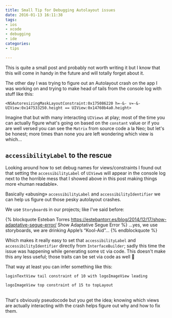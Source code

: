 ```yaml
---
title: Small Tip for Debugging Autolayout issues
date: 2016-01-13 16:11:38
tags:
- ios
- xcode
- debugging
- ide
categories:
- tips

---
```


This is quite a small post and probably not worth writing it but I know that this will come in handy in the future and will totally forget about it.

The other day I was trying to figure out an Autolayout crash on the app I was working on and trying to make head of tails from the console log with stuff like this:

<!-- more -->

```
<NSAutoresizingMaskLayoutConstraint:0x175086220 h=-&- v=-&- UIView:0x147533250.height == UIView:0x14760b4a0.height>
```

Imagine that but with many interacting `UIViews` at play; most of the time you can actually figure what's going on based on the `constant` value or if you are well versed you can see the `Matrix` from source code a la Neo; but let's be honest; more times than none you are left wondering which view is which…

## `accessibilityLabel` to the rescue

Looking around how to set debug names for views/constraints I found out that setting the `accessibilityLabel` of `UIView`s will appear in the console log next to the horrible mess that I showed above in this post making things more «human readable».

Basically «abusing» `accessibilityLabel` and `accessibilityIdentifier` we can help us figure out those pesky autolayout crashes.

We use `Storyboard`s in our projects; like I've said before:

{% blockquote Esteban Torres https://estebantorr.es/blog/2014/12/17/show-adaptative-segue-error/ Show Adaptative Segue Error %}
…yes, we use storyboards, we are drinking Apple’s “Kool-Aid”…
{% endblockquote %}

Which makes it really easy to set that `accessibilityLabel` and `accessibilityIdentifier` directly from `InterfaceBuilder`; sadly this time the issue was happening while generating some `UI` via code.
This doesn't make this any less useful; those traits can be set via code as well 🎉

That way at least you can infer something like this:

```
loginTextView tail constraint of 10 with logoImageView leading

logoImageView top constraint of 15 to topLayout
```

<br />
That's obviously pseudocode but you get the idea; knowing which views are actually interacting with the crash helps figure out why and how to fix them.
